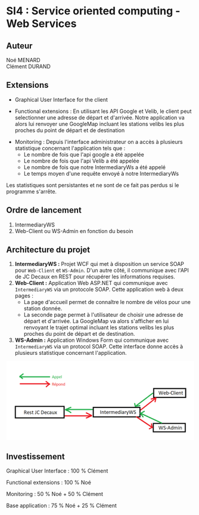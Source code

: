 # SI4 : Service oriented computing - Web Services 

## Auteur
Noé MENARD  
Clément DURAND


## Extensions
- Graphical User Interface for the client 

- Functional extensions : En utilisant les API Google et Velib, le client peut selectionner 
une adresse de départ et d'arrivée. Notre application va alors lui renvoyer une GoogleMap
   incluant les stations velibs les plus proches du point de départ et de destination   

* Monitoring : Depuis l'interface administrateur on a accès à plusieurs statistique concernant l'application tels que :     
    * Le nombre de fois que l'api google a été appelée  
    * Le nombre de fois que l'api Velib a été appelée  
    * Le nombre de fois que notre IntermediaryWs a été appelé  
    * Le temps moyen d'une requête envoyé à notre IntermediaryWs
    
Les statistiques sont persistantes et ne sont de ce fait pas perdus si le programme s'arrête.


## Ordre de lancement

 1. IntermediaryWS
 2. Web-Client ou WS-Admin en fonction du besoin
 
 ## Architecture du projet
  1. **IntermediaryWS :** Projet WCF qui met à disposition un service SOAP pour `Web-Client` et `WS-Admin`. D'un autre côté, il communique avec l'API de JC Decaux en REST pour récupérer les informations requises. 
  2. **Web-Client :** Application Web ASP.NET qui communique avec `IntermediaryWS` via un protocole SOAP. Cette application web à deux pages :  
        * La page d'accueil permet de connaître le nombre de vélos pour une station donnée.   
        * La seconde page permet à l'utilisateur de choisir une adresse de départ et d'arrivée. La GoogleMap va alors s'afficher en lui renvoyant le trajet optimal incluant les stations velibs les plus proches du point de départ et de destination. 
  3. **WS-Admin :** Application Windows Form qui communique avec `IntermediaryWS` via un protocol SOAP. Cette interface donne accès à plusieurs statistique concernant l'application.
   
  
   ![appels](Architecture.jpg)    
   
   
## Investissement


Graphical User Interface : 100 % Clément

Functional extensions : 100 % Noé

Monitoring : 50 % Noé +  50 % Clément

Base application : 75 % Noé + 25 % Clément